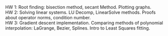 HW 1: Root finding: bisection method, secant Method. Plotting graphs. <br>
HW 2: Solving linear systems. LU Decomp, LinearSolve methods. Proofs about operator norms, condition number. <br>
HW 3: Gradient descent implementation. Comparing methods of polynomial interpolation: LaGrange, Bezier, Splines. Intro to Least Squares fitting.
